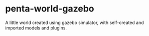 # penta-world-gazebo
A little world created using gazebo simulator, with self-created and imported models and plugins.
